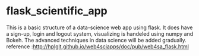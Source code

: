 # flask_scientific_app
This is a basic structure of a data-science web app using flask.
It does have a sign-up, login and logout system, visualizing is handeled using numpy and Bokeh.
The advanced techniques in data science will be added gradually.
reference :http://hplgit.github.io/web4sciapps/doc/pub/web4sa_flask.html
